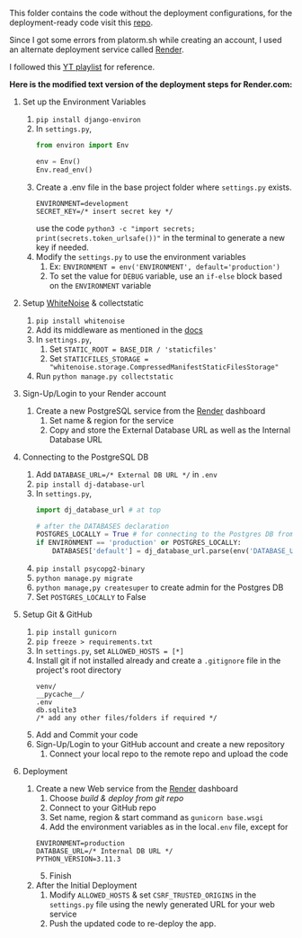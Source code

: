 This folder contains the code without the deployment configurations, for the deployment-ready code visit this [repo](https://github.com/Shreehar-KE/deploy-pcc-learning-log).

Since I got some errors from platorm.sh while creating an account, I used an alternate deployment service called [Render](https://www.render.com).

I followed this [YT playlist](https://www.youtube.com/playlist?list=PL5E1F5cTSTtQMmjFqso__3eSGEvw1mglc) for reference.

**Here is the modified text version of the deployment steps for Render.com:**

1. Set up the Environment Variables
   1. `pip install django-environ`
   2. In `settings.py`,
        ```py
        from environ import Env

        env = Env()
        Env.read_env()
        ```
   3. Create a .env file in the base project folder where `settings.py` exists.
        ```
        ENVIRONMENT=development
        SECRET_KEY=/* insert secret key */
        ```
        use the code `python3 -c "import secrets; print(secrets.token_urlsafe())"` in the terminal to generate a new key if needed.
    4. Modify the `settings.py` to use the environment variables
       1. Ex: `ENVIRONMENT = env('ENVIRONMENT', default='production')`
       2. To set the value for `DEBUG` variable, use an `if-else` block based on the `ENVIRONMENT` variable

2. Setup [WhiteNoise](https://whitenoise.readthedocs.io/en/latest/) & collectstatic
   1. `pip install whitenoise`
   2. Add its middleware as mentioned in the [docs](https://whitenoise.readthedocs.io/en/latest/)
   3. In `settings.py`,
      1. Set `STATIC_ROOT = BASE_DIR / 'staticfiles'`
      2. Set `STATICFILES_STORAGE = "whitenoise.storage.CompressedManifestStaticFilesStorage"`
   4. Run `python manage.py collectstatic` 

3. Sign-Up/Login to your Render account
   1. Create a new PostgreSQL service from the [Render](https://www.render.com) dashboard
      1. Set name & region for the service
      2. Copy and store the External Database URL as well as the Internal Database URL

4. Connecting to the PostgreSQL DB
   1. Add `DATABASE_URL=/* External DB URL */` in `.env`
   2. `pip install dj-database-url`
   3. In `settings.py`,
        ```py
        import dj_database_url # at top

        # after the DATABASES declaration
        POSTGRES_LOCALLY = True # for connecting to the Postgres DB from the local server
        if ENVIRONMENT == 'production' or POSTGRES_LOCALLY:
            DATABASES['default'] = dj_database_url.parse(env('DATABASE_URL'))
        ```
   4. `pip install psycopg2-binary`
   5. `python manage.py migrate`
   6. `python manage,py createsuper` to create admin for the Postgres DB
   7. Set `POSTGRES_LOCALLY` to False

5. Setup Git & GitHub
   1. `pip install gunicorn`
   2. `pip freeze > requirements.txt`
   3. In `settings.py`, set `ALLOWED_HOSTS = [*]`
   4. Install git if not installed already and create a `.gitignore` file in the project's root directory
        ```
        venv/  
        __pycache__/ 
        .env 
        db.sqlite3
        /* add any other files/folders if required */
        ```
   5. Add and Commit your code
   6. Sign-Up/Login to your GitHub account and create a new repository
      1. Connect your local repo to the remote repo and upload the code

6. Deployment
   1. Create a new Web service from the [Render](https://www.render.com) dashboard
      1. Choose *build & deploy from git repo*
      2. Connect to your GitHub repo
      3. Set name, region & start command as `gunicorn base.wsgi`
      4. Add the environment variables as in the local`.env` file, except for
        ```
        ENVIRONMENT=production
        DATABASE_URL=/* Internal DB URL */
        PYTHON_VERSION=3.11.3
        ```
      5. Finish
   2. After the Initial Deployment
      1. Modify `ALLOWED_HOSTS` & set `CSRF_TRUSTED_ORIGINS` in the `settings.py` file using the newly generated URL for your web service
      2. Push the updated code to re-deploy the app. 